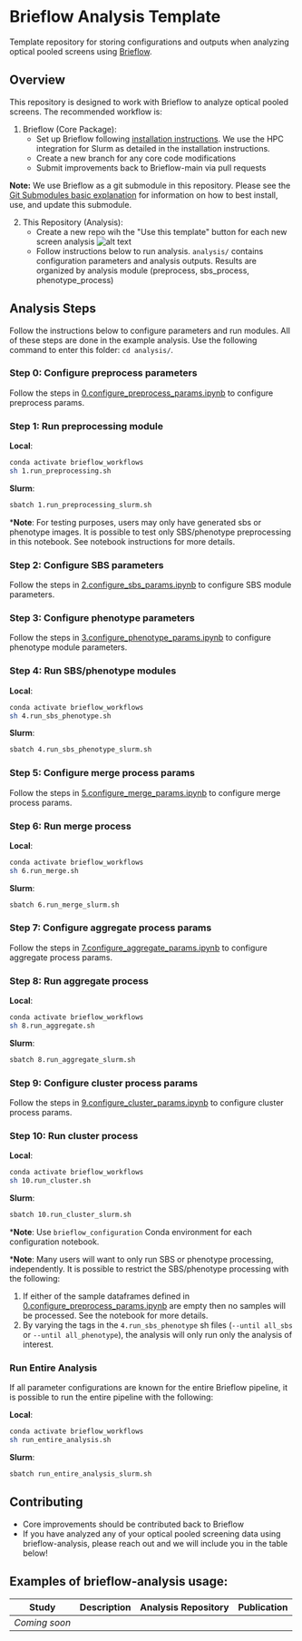 # Brieflow Analysis Template

Template repository for storing configurations and outputs when analyzing optical pooled screens using [Brieflow](https://github.com/cheeseman-lab/brieflow).


## Overview

This repository is designed to work with Brieflow to analyze optical pooled screens. The recommended workflow is:

1. Brieflow (Core Package):
   - Set up Brieflow following [installation instructions](https://github.com/cheeseman-lab/brieflow#set-up-workflowconfiguration-conda-environments).
   We use the HPC integration for Slurm as detailed in the installation instructions.
   - Create a new branch for any core code modifications
   - Submit improvements back to Brieflow-main via pull requests

**Note:** We use Brieflow as a git submodule in this repository.
Please see the [Git Submodules basic explanation](https://gist.github.com/gitaarik/8735255) for information on how to best install, use, and update this submodule.

2. This Repository (Analysis):
   - Create a new repo wih the "Use this template" button for each new screen analysis
![alt text](image.png)
   - Follow instructions below to run analysis. 
   `analysis/` contains configuration parameters and analysis outputs.
   Results are organized by analysis module (preprocess, sbs_process, phenotype_process)


## Analysis Steps

Follow the instructions below to configure parameters and run modules.
All of these steps are done in the example analysis.
Use the following command to enter this folder:
`cd analysis/`.

### Step 0: Configure preprocess parameters

Follow the steps in [0.configure_preprocess_params.ipynb](analysis/0.configure_preprocess_params.ipynb) to configure preprocess params.

### Step 1: Run preprocessing module

**Local**:
```sh
conda activate brieflow_workflows
sh 1.run_preprocessing.sh
```
**Slurm**:
```sh
sbatch 1.run_preprocessing_slurm.sh
```

***Note**: For testing purposes, users may only have generated sbs or phenotype images.
It is possible to test only SBS/phenotype preprocessing in this notebook.
See notebook instructions for more details.

### Step 2: Configure SBS parameters

Follow the steps in [2.configure_sbs_params.ipynb](analysis/2.configure_sbs_params.ipynb) to configure SBS module parameters.

### Step 3: Configure phenotype parameters

Follow the steps in [3.configure_phenotype_params.ipynb](analysis/3.configure_phenotype_params.ipynb) to configure phenotype module parameters.

### Step 4: Run SBS/phenotype modules

**Local**:
```sh
conda activate brieflow_workflows
sh 4.run_sbs_phenotype.sh
```
**Slurm**:
```sh
sbatch 4.run_sbs_phenotype_slurm.sh
```

### Step 5: Configure merge process params

Follow the steps in [5.configure_merge_params.ipynb](analysis/5.configure_merge_params.ipynb) to configure merge process params.

### Step 6: Run merge process

**Local**:
```sh
conda activate brieflow_workflows
sh 6.run_merge.sh
```
**Slurm**:
```sh
sbatch 6.run_merge_slurm.sh
```

### Step 7: Configure aggregate process params

Follow the steps in [7.configure_aggregate_params.ipynb](analysis/7.configure_aggregate_params.ipynb) to configure aggregate process params.

### Step 8: Run aggregate process

**Local**:
```sh
conda activate brieflow_workflows
sh 8.run_aggregate.sh
```
**Slurm**:
```sh
sbatch 8.run_aggregate_slurm.sh
```

### Step 9: Configure cluster process params

Follow the steps in [9.configure_cluster_params.ipynb](analysis/9.configure_cluster_params.ipynb) to configure cluster process params.

### Step 10: Run cluster process

**Local**:
```sh
conda activate brieflow_workflows
sh 10.run_cluster.sh
```
**Slurm**:
```sh
sbatch 10.run_cluster_slurm.sh
```

***Note**: Use `brieflow_configuration` Conda environment for each configuration notebook.

***Note**: Many users will want to only run SBS or phenotype processing, independently.
It is possible to restrict the SBS/phenotype processing with the following:
1) If either of the sample dataframes defined in [0.configure_preprocess_params.ipynb](analysis/0.configure_preprocess_params.ipynb) are empty then no samples will be processed.
See the notebook for more details.
2) By varying the tags in the `4.run_sbs_phenotype` sh files (`--until all_sbs` or `--until all_phenotype`), the analysis will only run only the analysis of interest.

### Run Entire Analysis

If all parameter configurations are known for the entire Brieflow pipeline, it is possible to run the entire pipeline with the following:

**Local**:
```sh
conda activate brieflow_workflows
sh run_entire_analysis.sh
```
**Slurm**:
```sh
sbatch run_entire_analysis_slurm.sh
```

## Contributing

- Core improvements should be contributed back to Brieflow
- If you have analyzed any of your optical pooled screening data using brieflow-analysis, please reach out and we will include you in the table below!

## Examples of brieflow-analysis usage:

| Study | Description | Analysis Repository | Publication |
|-------|-------------|---------------------|-------------|
| _Coming soon_ | | | |
